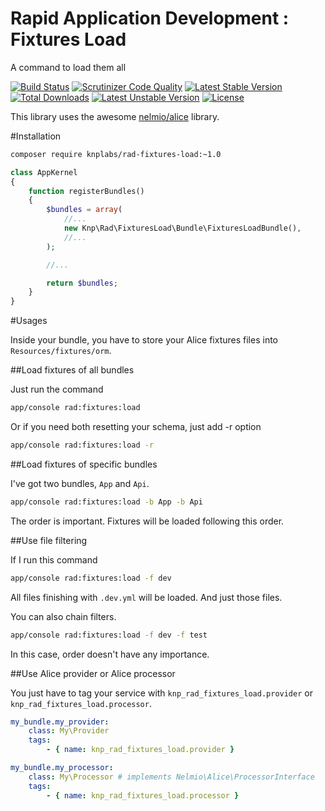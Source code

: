Rapid Application Development : Fixtures Load
=============================================
A command to load them all

[![Build Status](https://travis-ci.org/KnpLabs/rad-fixtures-load.svg?branch=master)](https://travis-ci.org/KnpLabs/rad-fixtures-load)
[![Scrutinizer Code Quality](https://scrutinizer-ci.com/g/KnpLabs/rad-fixtures-load/badges/quality-score.png?b=master)](https://scrutinizer-ci.com/g/KnpLabs/rad-fixtures-load/?branch=master)
[![Latest Stable Version](https://poser.pugx.org/knplabs/rad-fixtures-load/v/stable)](https://packagist.org/packages/knplabs/rad-fixtures-load) [![Total Downloads](https://poser.pugx.org/knplabs/rad-fixtures-load/downloads)](https://packagist.org/packages/knplabs/rad-fixtures-load) [![Latest Unstable Version](https://poser.pugx.org/knplabs/rad-fixtures-load/v/unstable)](https://packagist.org/packages/knplabs/rad-fixtures-load) [![License](https://poser.pugx.org/knplabs/rad-fixtures-load/license)](https://packagist.org/packages/knplabs/rad-fixtures-load)

This library uses the awesome [nelmio/alice](https://github.com/nelmio/alice) library.

#Installation

```bash
composer require knplabs/rad-fixtures-load:~1.0
```

```php
class AppKernel
{
    function registerBundles()
    {
        $bundles = array(
            //...
            new Knp\Rad\FixturesLoad\Bundle\FixturesLoadBundle(),
            //...
        );

        //...

        return $bundles;
    }
}
```

#Usages

Inside your bundle, you have to store your Alice fixtures files into `Resources/fixtures/orm`.

##Load fixtures of all bundles

Just run the command

```bash
app/console rad:fixtures:load
```

Or if you need both resetting your schema, just add -r option
```bash
app/console rad:fixtures:load -r
```

##Load fixtures of specific bundles

I've got two bundles, `App` and `Api`.

```bash
app/console rad:fixtures:load -b App -b Api
```

The order is important. Fixtures will be loaded following this order.

##Use file filtering

If I run this command

```bash
app/console rad:fixtures:load -f dev
```

All files finishing with `.dev.yml` will be loaded. And just those files.

You can also chain filters.

```bash
app/console rad:fixtures:load -f dev -f test
```

In this case, order doesn't have any importance.

##Use Alice provider or Alice processor

You just have to tag your service with `knp_rad_fixtures_load.provider` or `knp_rad_fixtures_load.processor`.

```yml
my_bundle.my_provider:
    class: My\Provider
    tags:
        - { name: knp_rad_fixtures_load.provider }

my_bundle.my_processor:
    class: My\Processor # implements Nelmio\Alice\ProcessorInterface
    tags:
        - { name: knp_rad_fixtures_load.processor }
```
